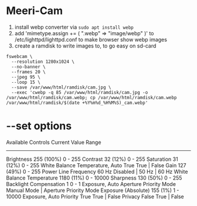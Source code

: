 # Meeri-Cam

1. install webp converter via `sudo apt install webp`
2. add 'mimetype.assign   += ( ".webp" => "image/webp" )' to /etc/lighttpd/lighttpd.conf to make browser show webp images
3. create a ramdisk to write images to, to  go easy on sd-card

```
fswebcam \
  --resolution 1280x1024 \
  --no-banner \
  --frames 20 \
  --jpeg 95 \
  --loop 15 \
  --save /var/www/html/ramdisk/cam.jpg \
  --exec 'cwebp -q 85 /var/www/html/ramdisk/cam.jpg -o /var/www/html/ramdisk/cam.webp; cp /var/www/html/ramdisk/cam.webp /var/www/html/ramdisk/$(date +%Y%m%d_%H%M%S)_cam.webp'
```

# --set options
Available Controls        Current Value   Range
------------------        -------------   -----
Brightness                255 (100%)      0 - 255
Contrast                  32 (12%)        0 - 255
Saturation                31 (12%)        0 - 255
White Balance Temperature, Auto True      True | False
Gain                      127 (49%)       0 - 255
Power Line Frequency      60 Hz           Disabled | 50 Hz | 60 Hz
White Balance Temperature 1180 (11%)      0 - 10000
Sharpness                 130 (50%)       0 - 255
Backlight Compensation    1               0 - 1
Exposure, Auto            Aperture Priority Mode Manual Mode | Aperture Priority Mode
Exposure (Absolute)       155 (1%)        1 - 10000
Exposure, Auto Priority   True            True | False
Privacy                   False           True | False
